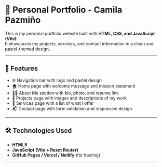 # 🌸 Personal Portfolio - Camila Pazmiño

This is my personal portfolio website built with **HTML, CSS, and JavaScript (Vite)**.  
It showcases my projects, services, and contact information in a clean and pastel-themed design.  

---

## 🚀 Features
- 🌐 Navigation bar with logo and pastel design  
- 🏠 Home page with welcome message and mission statement  
- 👩‍💻 About Me section with bio, photo, and resume link  
- 📂 Projects page with images and descriptions of my work  
- 💼 Services page with a list of what I offer  
- 📬 Contact page with form validation and responsive design  

---

## 🛠️ Technologies Used
- **HTML5**  
- **JavaScript (Vite + React Router)**  
- **GitHub Pages / Vercel / Netlify** (for hosting)
---
